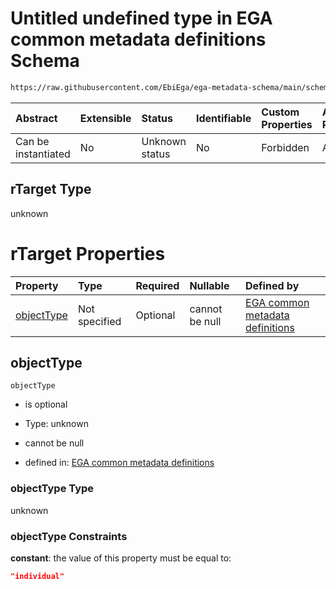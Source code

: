 # Untitled undefined type in EGA common metadata definitions Schema

```txt
https://raw.githubusercontent.com/EbiEga/ega-metadata-schema/main/schemas/EGA.common-definitions.json#/$defs/rTargetIndividual/properties/rTarget
```



| Abstract            | Extensible | Status         | Identifiable | Custom Properties | Additional Properties | Access Restrictions | Defined In                                                                                           |
| :------------------ | :--------- | :------------- | :----------- | :---------------- | :-------------------- | :------------------ | :--------------------------------------------------------------------------------------------------- |
| Can be instantiated | No         | Unknown status | No           | Forbidden         | Allowed               | none                | [EGA.common-definitions.json\*](../../../schemas/EGA.common-definitions.json "open original schema") |

## rTarget Type

unknown

# rTarget Properties

| Property                  | Type          | Required | Nullable       | Defined by                                                                                                                                                                                                                                                                                         |
| :------------------------ | :------------ | :------- | :------------- | :------------------------------------------------------------------------------------------------------------------------------------------------------------------------------------------------------------------------------------------------------------------------------------------------- |
| [objectType](#objecttype) | Not specified | Optional | cannot be null | [EGA common metadata definitions](ega-4-defs-relationship-target-individual-properties-rtarget-properties-objecttype.md "https://raw.githubusercontent.com/EbiEga/ega-metadata-schema/main/schemas/EGA.common-definitions.json#/$defs/rTargetIndividual/properties/rTarget/properties/objectType") |

## objectType



`objectType`

* is optional

* Type: unknown

* cannot be null

* defined in: [EGA common metadata definitions](ega-4-defs-relationship-target-individual-properties-rtarget-properties-objecttype.md "https://raw.githubusercontent.com/EbiEga/ega-metadata-schema/main/schemas/EGA.common-definitions.json#/$defs/rTargetIndividual/properties/rTarget/properties/objectType")

### objectType Type

unknown

### objectType Constraints

**constant**: the value of this property must be equal to:

```json
"individual"
```
